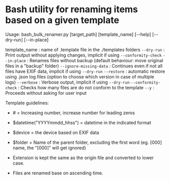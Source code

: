 # Bash utility for renaming items based on a given template

Usage: bash_bulk_renamer.py [target_path] [template_name] [--help] [--dry-run] [--in-place]

template_name : name of .template file in the ./templates folders
`--dry-run` : Print output without applying changes, implicit if using `--conformity-check`
`--in-place` : Renames files without backup (default behaviour: move original files in a "backup" folder)
`--ignore-missing-data` : Continues even if not all files have EXIF data, implicit if using `--dry-run`
`--restore` : automatic restore using .json log files (option to choose which version in case of multiple logs)
`--verbose` : Verbose output, implicit if using `--dry-run`
`--conformity-check` : Checks how many files are do not conform to the template
`--y` : Proceeds without asking for user input

Template guidelines:

- \# = Increasing number, increase number for leading zeros
- $datetime("YYYYmmdd_hhss") = datetime in the indicated format
- $device = the device based on EXIF data
- $folder = Name of the parent folder, excluding the first word (eg. [000] name, the "[000]" will get ignored)

- Extension is kept the same as the origin file and converted to lower case.
- Files are renamed base on ascending time.